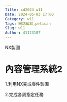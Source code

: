 ```yaml
---
Title: cd2024 w11
Date: 2024-05-03 17:00
Category: w11
Tags: 網誌編寫,pelican 
Slug: w11
Author: 41123107
---
```


NX製圖

<!-- PELICAN_END_SUMMARY -->

# 內容管理系統2

1.利用NX完成零件製圖

2.完成各周指定任務